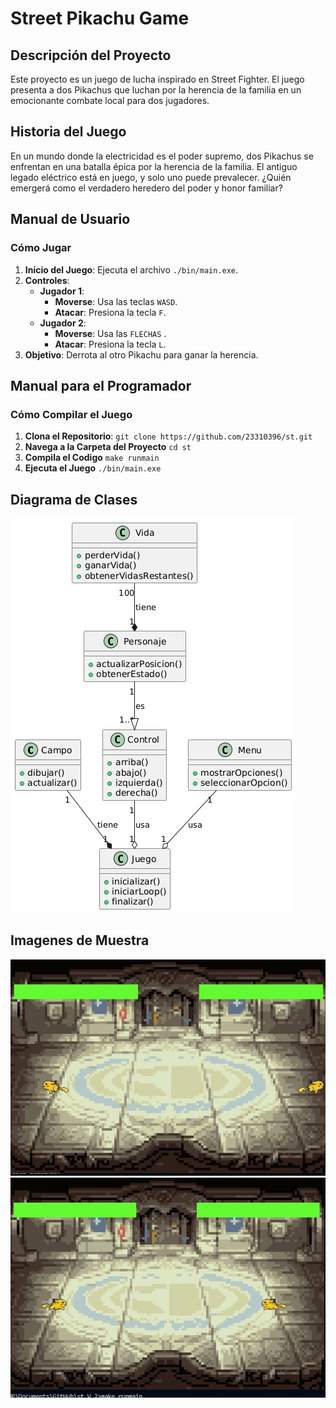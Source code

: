 # Street Pikachu Game

## Descripción del Proyecto
Este proyecto es un juego de lucha inspirado en Street Fighter. El juego presenta a dos Pikachus que luchan por la herencia de la familia en un emocionante combate local para dos jugadores.

## Historia del Juego
En un mundo donde la electricidad es el poder supremo, dos Pikachus se enfrentan en una batalla épica por la herencia de la familia. El antiguo legado eléctrico está en juego, y solo uno puede prevalecer. ¿Quién emergerá como el verdadero heredero del poder y honor familiar?

## Manual de Usuario

### Cómo Jugar
1. **Inicio del Juego**: Ejecuta el archivo `./bin/main.exe`.
2. **Controles**:
   - **Jugador 1**:
     - **Moverse**: Usa las teclas `WASD`.
     - **Atacar**: Presiona la tecla `F`.
   - **Jugador 2**:
     - **Moverse**: Usa las `FLECHAS` .
     - **Atacar**: Presiona la tecla `L`.
3. **Objetivo**: Derrota al otro Pikachu para ganar la herencia.

## Manual para el Programador

### Cómo Compilar el Juego
1. **Clona el Repositorio**:
   `git clone https://github.com/23310396/st.git`
2. **Navega a la Carpeta del Proyecto**
    `cd st`
3. **Compila el Codigo**
    `make runmain`
4. **Ejecuta el Juego**
    `./bin/main.exe`
    
## Diagrama de Clases
![No se Pudo Cargar la Imagen](./docs/Diagrama.png)
## Imagenes de Muestra
![No se Pudo Cargar la Imagen](./docs/ImagenApoyo.jpg)
![No se Pudo Cargar la Imagen](./docs/ImagenApoyo2.jpg)
